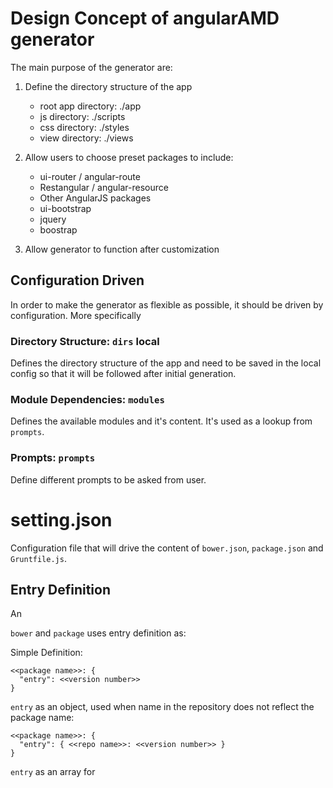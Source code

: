 Design Concept of angularAMD generator
=============

The main purpose of the generator are:

1. Define the directory structure of the app
   * root app directory: ./app
   * js directory: ./scripts
   * css directory: ./styles
   * view directory: ./views
   
2. Allow users to choose preset packages to include:
   * ui-router / angular-route
   * Restangular / angular-resource
   * Other AngularJS packages
   * ui-bootstrap
   * jquery
   * boostrap

3. Allow generator to function after customization

## Configuration Driven

In order to make the generator as flexible as possible, it should be driven by configuration.  More specifically

### Directory Structure: `dirs` **local**
Defines the directory structure of the app and need to be saved in the local config so that it will be followed
after initial generation.

### Module Dependencies: `modules`
Defines the available modules and it's content.  It's used as a lookup from `prompts`.

### Prompts: `prompts`
Define different prompts to be asked from user.




setting.json
=============

Configuration file that will drive the content of `bower.json`, `package.json` and `Gruntfile.js`.

## Entry Definition

An 

`bower` and `package` uses entry definition as:

Simple Definition:
```
<<package name>>: {
  "entry": <<version number>>
}
```

`entry` as an object, used when name in the repository does not reflect the package name:
```
<<package name>>: {
  "entry": { <<repo name>>: <<version number>> }
}
```

`entry` as an array for 
